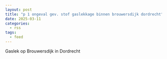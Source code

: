 ```yaml
---
layout: post
title: "p 1 ongeval gev. stof gaslekkage binnen brouwersdijk dordrecht"
date: 2025-03-11
categories: 
  - rss
tags: 
  - feed
---
```


Gaslek op Brouwersdijk in Dordrecht
